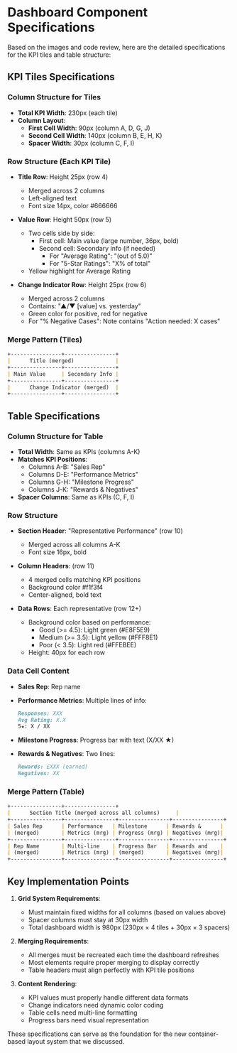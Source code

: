 # Dashboard Component Specifications

Based on the images and code review, here are the detailed specifications for the KPI tiles and table structure:

## KPI Tiles Specifications

### Column Structure for Tiles

- **Total KPI Width**: 230px (each tile)
- **Column Layout**:
  - **First Cell Width**: 90px (column A, D, G, J)
  - **Second Cell Width**: 140px (column B, E, H, K)
  - **Spacer Width**: 30px (column C, F, I)

### Row Structure (Each KPI Tile)

- **Title Row**: Height 25px (row 4)
  - Merged across 2 columns
  - Left-aligned text
  - Font size 14px, color #666666

- **Value Row**: Height 50px (row 5)
  - Two cells side by side:
    - First cell: Main value (large number, 36px, bold)
    - Second cell: Secondary info (if needed)
      - For "Average Rating": "(out of 5.0)"
      - For "5-Star Ratings": "X% of total"
  - Yellow highlight for Average Rating

- **Change Indicator Row**: Height 25px (row 6)
  - Merged across 2 columns
  - Contains: "▲/▼ [value] vs. yesterday"
  - Green color for positive, red for negative
  - For "% Negative Cases": Note contains "Action needed: X cases"

### Merge Pattern (Tiles)

```markdown
+----------------+----------------+
|      Title (merged)             |
+----------------+----------------+
| Main Value     | Secondary Info |
+----------------+----------------+
|      Change Indicator (merged)  |
+----------------+----------------+
```

## Table Specifications

### Column Structure for Table

- **Total Width**: Same as KPIs (columns A-K)
- **Matches KPI Positions**:
  - Columns A-B: "Sales Rep"
  - Columns D-E: "Performance Metrics"
  - Columns G-H: "Milestone Progress"
  - Columns J-K: "Rewards & Negatives"
- **Spacer Columns**: Same as KPIs (C, F, I)

### Row Structure

- **Section Header**: "Representative Performance" (row 10)
  - Merged across all columns A-K
  - Font size 16px, bold

- **Column Headers**: (row 11)
  - 4 merged cells matching KPI positions
  - Background color #f1f3f4
  - Center-aligned, bold text

- **Data Rows**: Each representative (row 12+)
  - Background color based on performance:
    - Good (>= 4.5): Light green (#E8F5E9)
    - Medium (>= 3.5): Light yellow (#FFF8E1)
    - Poor (< 3.5): Light red (#FFEBEE)
  - Height: 40px for each row

### Data Cell Content

- **Sales Rep**: Rep name
- **Performance Metrics**: Multiple lines of info:

  ```markdown
  Responses: XXX
  Avg Rating: X.X
  5★: X / XX
  ```

- **Milestone Progress**: Progress bar with text (X/XX ★)
- **Rewards & Negatives**: Two lines:

  ```markdown
  Rewards: £XXX (earned)
  Negatives: XX
  ```

### Merge Pattern (Table)

```markdown
+----------------+----------------+
|      Section Title (merged across all columns)     |
+----------------+----------------+----------------+----------------+
| Sales Rep      | Performance   | Milestone      | Rewards &      |
| (merged)       | Metrics (mrg) | Progress (mrg) | Negatives (mrg)|
+----------------+----------------+----------------+----------------+
| Rep Name       | Multi-line    | Progress Bar   | Rewards and    |
| (merged)       | Metrics (mrg) | (merged)       | Negatives (mrg)|
+----------------+----------------+----------------+----------------+
```

## Key Implementation Points

1. **Grid System Requirements**:
   - Must maintain fixed widths for all columns (based on values above)
   - Spacer columns must stay at 30px width
   - Total dashboard width is 980px (230px × 4 tiles + 30px × 3 spacers)

2. **Merging Requirements**:
   - All merges must be recreated each time the dashboard refreshes
   - Most elements require proper merging to display correctly
   - Table headers must align perfectly with KPI tile positions

3. **Content Rendering**:
   - KPI values must properly handle different data formats
   - Change indicators need dynamic color coding
   - Table cells need multi-line formatting
   - Progress bars need visual representation

These specifications can serve as the foundation for the new container-based layout system that we discussed.
